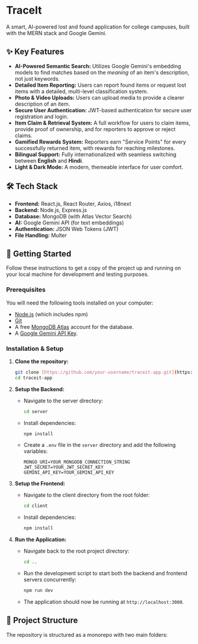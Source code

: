 # TraceIt 

A smart, AI-powered lost and found application for college campuses, built with the MERN stack and Google Gemini.

## ✨ Key Features

- **AI-Powered Semantic Search:** Utilizes Google Gemini's embedding models to find matches based on the *meaning* of an item's description, not just keywords.
- **Detailed Item Reporting:** Users can report found items or request lost items with a detailed, multi-level classification system.
- **Photo & Video Uploads:** Users can upload media to provide a clearer description of an item.
- **Secure User Authentication:** JWT-based authentication for secure user registration and login.
- **Item Claim & Retrieval System:** A full workflow for users to claim items, provide proof of ownership, and for reporters to approve or reject claims.
- **Gamified Rewards System:** Reporters earn "Service Points" for every successfully returned item, with rewards for reaching milestones.
- **Bilingual Support:** Fully internationalized with seamless switching between **English** and **Hindi**.
- **Light & Dark Mode:** A modern, themeable interface for user comfort.

## 🛠️ Tech Stack

- **Frontend:** React.js, React Router, Axios, i18next
- **Backend:** Node.js, Express.js
- **Database:** MongoDB (with Atlas Vector Search)
- **AI:** Google Gemini API (for text embeddings)
- **Authentication:** JSON Web Tokens (JWT)
- **File Handling:** Multer

## 🚀 Getting Started

Follow these instructions to get a copy of the project up and running on your local machine for development and testing purposes.

### Prerequisites

You will need the following tools installed on your computer:
- [Node.js](https://nodejs.org/) (which includes npm)
- [Git](https://git-scm.com/)
- A free [MongoDB Atlas](https://www.mongodb.com/cloud/atlas) account for the database.
- A [Google Gemini API Key](https://aistudio.google.com/app/apikey).

### Installation & Setup

1.  **Clone the repository:**
    ```bash
    git clone [https://github.com/your-username/traceit-app.git](https://github.com/your-username/traceit-app.git)
    cd traceit-app
    ```

2.  **Setup the Backend:**
    - Navigate to the server directory:
      ```bash
      cd server
      ```
    - Install dependencies:
      ```bash
      npm install
      ```
    - Create a `.env` file in the `server` directory and add the following variables:
      ```env
      MONGO_URI=YOUR_MONGODB_CONNECTION_STRING
      JWT_SECRET=YOUR_JWT_SECRET_KEY
      GEMINI_API_KEY=YOUR_GEMINI_API_KEY
      ```

3.  **Setup the Frontend:**
    - Navigate to the client directory from the root folder:
      ```bash
      cd client
      ```
    - Install dependencies:
      ```bash
      npm install
      ```

4.  **Run the Application:**
    - Navigate back to the root project directory:
      ```bash
      cd ..
      ```
    - Run the development script to start both the backend and frontend servers concurrently:
      ```bash
      npm run dev
      ```
    - The application should now be running at `http://localhost:3000`.

## 📂 Project Structure

The repository is structured as a monorepo with two main folders:
